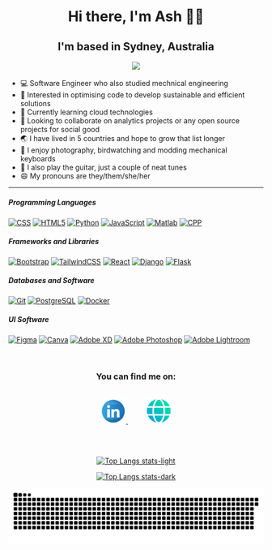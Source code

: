 
<div align="center">

 # Hi there, I'm Ash 👋🏽
 ## I'm based in Sydney, Australia
</div> 

<p align="center"><img src="https://readme-typing-svg.herokuapp.com/?center=true&color=C9D1D9&font=Space+Mono&lines=Software+engineer;Forever+Tinkerer" height="70"></p>

- 💻 Software Engineer who also studied mechnical engineering
- 👀 Interested in optimising code to develop sustainable and efficient solutions
- 🌱 Currently learning cloud technologies
- 💞️ Looking to collaborate on analytics projects or any open source projects for social good
- 🌏 I have lived in 5 countries and hope to grow that list longer
- 📸 I enjoy photography, birdwatching and modding mechanical keyboards
- 🎸 I also play the guitar, just a couple of neat tunes
- 😄 My pronouns are they/them/she/her

---

##### Programming Languages

<p>
    <a href="#"><img alt="CSS" src="https://img.shields.io/static/v1?style=for-the-badge&message=CSS3&color=222222&logo=CSS3&logoColor=1572B6&label="></a>
    <a href="#"><img alt="HTML5" src="https://img.shields.io/static/v1?style=for-the-badge&message=HTML5&color=222222&logo=HTML5&logoColor=E34F26&label="></a>
    <a href="#"><img alt="Python" src="https://img.shields.io/static/v1?style=for-the-badge&message=Python&color=222222&logo=Python&logoColor=3776AB&label="></a>
     <a href="#"><img alt="JavaScript" src="https://img.shields.io/static/v1?style=for-the-badge&message=JavaScript&color=222222&logo=JavaScript&logoColor=F7DF1E&label="></a>
     <a href="#"><img alt="Matlab" src="https://img.shields.io/static/v1?style=for-the-badge&message=matlab&color=222222&logo=matlab&logoColor=777BB4&label="></a>
    <a href="#"><img alt="CPP" src="https://img.shields.io/static/v1?style=for-the-badge&message=cpp&color=222222&logo=cplusplus&logoColor=777BB4&label="></a>
</p>

##### Frameworks and Libraries

<p>
    <a href="#"><img alt="Bootstrap" src="https://img.shields.io/badge/Bootstrap-2c292d?style=for-the-badge&message=Bootstrap&color=222222&logo=Bootstrap&logoColor=7952B3&label="></a>
    <a href="#"><img alt="TailwindCSS" src="https://img.shields.io/static/v1?style=for-the-badge&message=Tailwind+CSS&color=222222&logo=Tailwind+CSS&logoColor=06B6D4&label="></a>
    <a href="#"><img alt="React" src="https://img.shields.io/static/v1?style=for-the-badge&message=React&color=222222&logo=React&logoColor=61DAFB&label="></a>
    <a href="#"><img alt="Django" src="https://img.shields.io/static/v1?style=for-the-badge&message=Django&color=222222&logo=Django&logoColor=092E20&label="></a>
    <a href="#"><img alt="Flask" src="https://img.shields.io/static/v1?style=for-the-badge&message=Flask&color=222222&logo=Flask&logoColor=CCCCCC&label="></a>
</p>

##### Databases and Software

<p>
    <a href="#"><img alt="Git" src="https://img.shields.io/static/v1?style=for-the-badge&message=Git&color=222222&logo=Git&logoColor=F05032&label="></a>
    <a href="#"><img alt="PostgreSQL" src="https://img.shields.io/static/v1?style=for-the-badge&message=PostgreSQL&color=222222&logo=PostgreSQL&logoColor=4479A1&label="></a>
    <a href="#"><img alt="Docker" src="https://img.shields.io/static/v1?style=for-the-badge&message=Docker&color=222222&logo=Docker&logoColor=61DAFB&label="></a>
</p>

##### UI Software

<p>
    <a href="#"><img alt="Figma" src="https://img.shields.io/static/v1?style=for-the-badge&message=Figma&color=222222&logo=Figma&logoColor=F24E1E&label="></a>
     <a href="#"><img alt="Canva" src="https://img.shields.io/static/v1?style=for-the-badge&message=Canva&color=222222&logo=Canva&logoColor=20C4CB&label="></a>
    <a href="#"><img alt="Adobe XD" src="https://img.shields.io/static/v1?style=for-the-badge&message=Adobe+XD&color=222222&logo=Adobe+XD&logoColor=FF61F6&label="></a>
    <a href="#"><img alt="Adobe Photoshop" src="https://img.shields.io/static/v1?style=for-the-badge&message=Adobe+Photoshop&color=222222&logo=Adobe+Photoshop&logoColor=31A8FF&label="></a>
    <a href="#"><img alt="Adobe Lightroom" src="https://img.shields.io/static/v1?style=for-the-badge&message=Adobe+Lightroom&color=222222&logo=Adobe+Lightroom&logoColor=2D3246&label="></a>

</p>
<br>

<div align="center">

 ### You can find me on:
 
 <br>

<a href="https://www.linkedin.com/in/aishwaryasahu/">
    <img alt="Aishwarya Sahu Linkedin" src="linkedin4.png" height=50px>
</a>
 &nbsp;&nbsp;&nbsp;&nbsp;&nbsp;&nbsp;&nbsp;&nbsp;
<a href="https://ashsahu.com/">
    <img alt="Aishwarya Sahu Portfolio" src="web.png" height=50px>
</a>

<br><br>

[![Top Langs stats-light](https://github-readme-stats.vercel.app/api/top-langs/?username=ashesash&layout=compact&theme=vue)](https://github.com/ashesash/github-readme-stats#gh-light-mode-only)
 
[![Top Langs stats-dark](https://github-readme-stats.vercel.app/api/top-langs/?username=ashesash&layout=compact&theme=react)](https://github.com/ashesash/github-readme-stats#gh-dark-mode-only)
 
 </div>

![github-snake](github-snake.svg)


<!---
ashesash/ashesash is a ✨ special ✨ repository because its `README.md` (this file) appears on your GitHub profile.
You can click the Preview link to take a look at your changes.
--->
